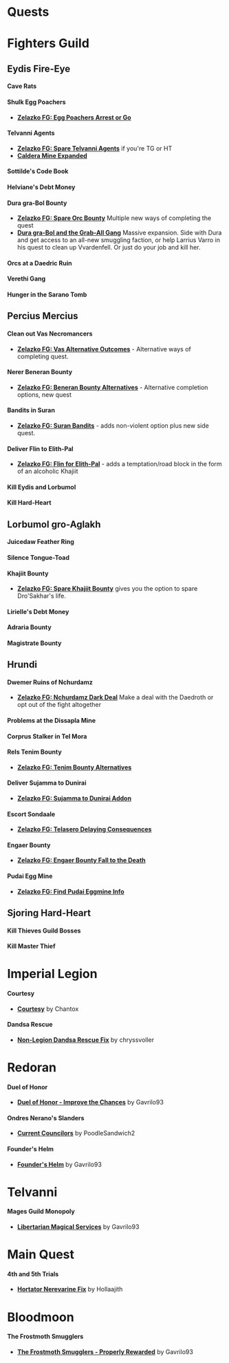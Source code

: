 # Quests

# Fighters Guild
## Eydis Fire-Eye
#### Cave Rats
#### Shulk Egg Poachers
* [**Zelazko FG: Egg Poachers Arrest or Go**](https://www.nexusmods.com/morrowind/mods/47355)
#### Telvanni Agents
* [**Zelazko FG: Spare Telvanni Agents**](https://www.nexusmods.com/morrowind/mods/47186) if you're TG or HT
* [**Caldera Mine Expanded**](https://www.nexusmods.com/morrowind/mods/45194)
#### Sottilde's Code Book
#### Helviane's Debt Money
#### Dura gra-Bol Bounty
* [**Zelazko FG: Spare Orc Bounty**](https://www.nexusmods.com/morrowind/mods/47180) Multiple new ways of completing the quest
* [**Dura gra-Bol and the Grab-All Gang**](https://www.nexusmods.com/morrowind/mods/46772) Massive expansion. Side with Dura and get access to an all-new smuggling faction, or help Larrius Varro in his quest to clean up Vvardenfell. Or just do your job and kill her.
#### Orcs at a Daedric Ruin
#### Verethi Gang
#### Hunger in the Sarano Tomb

## Percius Mercius
#### Clean out Vas Necromancers
* [**Zelazko FG: Vas Alternative Outcomes**](https://www.nexusmods.com/morrowind/mods/47192) - Alternative ways of completing quest.
#### Nerer Beneran Bounty
* [**Zelazko FG: Beneran Bounty Alternatives**](https://www.nexusmods.com/morrowind/mods/47196) - Alternative completion options, new quest
#### Bandits in Suran
* [**Zelazko FG: Suran Bandits**](https://www.nexusmods.com/morrowind/mods/47214) - adds non-violent option plus new side quest.
#### Deliver Flin to Elith-Pal
* [**Zelazko FG: Flin for Elith-Pal**](https://www.nexusmods.com/morrowind/mods/47227) - adds a temptation/road block in the form of an alcoholic Khajiit  
#### Kill Eydis and Lorbumol
#### Kill Hard-Heart

## Lorbumol gro-Aglakh
#### Juicedaw Feather Ring
#### Silence Tongue-Toad
#### Khajiit Bounty
* [**Zelazko FG: Spare Khajiit Bounty**](https://www.nexusmods.com/morrowind/mods/47167) gives you the option to spare Dro'Sakhar's life.
#### Lirielle's Debt Money
#### Adraria Bounty
#### Magistrate Bounty

## Hrundi
#### Dwemer Ruins of Nchurdamz
* [**Zelazko FG: Nchurdamz Dark Deal**](https://www.nexusmods.com/morrowind/mods/47184) Make a deal with the Daedroth or opt out of the fight altogether
#### Problems at the Dissapla Mine
#### Corprus Stalker in Tel Mora
#### Rels Tenim Bounty
* [**Zelazko FG: Tenim Bounty Alternatives**](https://www.nexusmods.com/morrowind/mods/47261)
#### Deliver Sujamma to Dunirai
* [**Zelazko FG: Sujamma to Dunirai Addon**](https://www.nexusmods.com/morrowind/mods/47304)  
#### Escort Sondaale
* [**Zelazko FG: Telasero Delaying Consequences**](https://www.nexusmods.com/morrowind/mods/47310)
#### Engaer Bounty
* [**Zelazko FG: Engaer Bounty Fall to the Death**](https://www.nexusmods.com/morrowind/mods/47336)
#### Pudai Egg Mine
* [**Zelazko FG: Find Pudai Eggmine Info**](https://www.nexusmods.com/morrowind/mods/47337)

## Sjoring Hard-Heart
#### Kill Thieves Guild Bosses
#### Kill Master Thief

# Imperial Legion
#### Courtesy
* [**Courtesy**](https://www.nexusmods.com/morrowind/mods/46781) by Chantox  
#### Dandsa Rescue
* [**Non-Legion Dandsa Rescue Fix**](https://www.nexusmods.com/morrowind/mods/46927) by chryssvoller  

# Redoran
#### Duel of Honor
* [**Duel of Honor - Improve the Chances**](https://www.nexusmods.com/morrowind/mods/47393) by Gavrilo93  
#### Ondres Nerano's Slanders
* [**Current Councilors**](https://www.nexusmods.com/morrowind/mods/47342) by PoodleSandwich2  
#### Founder's Helm
* [**Founder's Helm**](https://www.nexusmods.com/morrowind/mods/47352) by Gavrilo93  

# Telvanni
#### Mages Guild Monopoly
* [**Libertarian Magical Services**](https://www.nexusmods.com/morrowind/mods/46301) by Gavrilo93  

# Main Quest
#### 4th and 5th Trials
* [**Hortator Nerevarine Fix**](https://www.nexusmods.com/morrowind/mods/43097/?) by Hollaajith  

# Bloodmoon
#### The Frostmoth Smugglers
* [**The Frostmoth Smugglers - Properly Rewarded**](https://www.nexusmods.com/morrowind/mods/47409) by Gavrilo93
